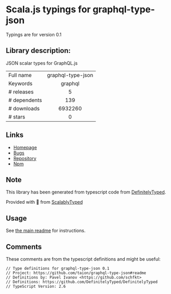 
# Scala.js typings for graphql-type-json

Typings are for version 0.1

## Library description:
JSON scalar types for GraphQL.js

|                    |                 |
| ------------------ | :-------------: |
| Full name          | graphql-type-json |
| Keywords           | graphql |
| # releases         | 5 |
| # dependents       | 139 |
| # downloads        | 6932260 |
| # stars            | 0 |

## Links
- [Homepage](https://github.com/taion/graphql-type-json#readme)
- [Bugs](https://github.com/taion/graphql-type-json/issues)
- [Repository](https://github.com/taion/graphql-type-json)
- [Npm](https://www.npmjs.com/package/graphql-type-json)
    


## Note
This library has been generated from typescript code from [DefinitelyTyped](https://definitelytyped.org).

Provided with :purple_heart: from [ScalablyTyped](https://github.com/oyvindberg/ScalablyTyped)

## Usage
See [the main readme](../../readme.md) for instructions.

## Comments

These comments are from the typescript definitions and might be useful:
```
// Type definitions for graphql-type-json 0.1
// Project: https://github.com/taion/graphql-type-json#readme
// Definitions by: Pavel Ivanov <https://github.com/schfkt>
// Definitions: https://github.com/DefinitelyTyped/DefinitelyTyped
// TypeScript Version: 2.6

```

